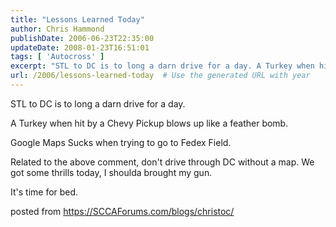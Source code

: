 ```yaml
---
title: "Lessons Learned Today"
author: Chris Hammond
publishDate: 2006-06-23T22:35:00
updateDate: 2008-01-23T16:51:01
tags: [ 'Autocross' ]
excerpt: "STL to DC is to long a darn drive for a day. A Turkey when hit by a Chevy Pickup blows up like a feather bomb. Google Maps Sucks when trying to go to Fedex Field. Related to the above comment, don't drive through DC without a map. We got some thrills today, I shoulda brought my gun. It's time for bed. posted from..."
url: /2006/lessons-learned-today  # Use the generated URL with year
---
```

<P>STL to DC is to long a darn drive for a day.</P> <P>A Turkey when hit by a Chevy Pickup blows up like a feather bomb.</P> <P>Google Maps Sucks when trying to go to Fedex Field.</P> <P>Related to the above comment, don't drive through DC without a map. We got some thrills today, I shoulda brought my gun.</P> <P>It's time for bed.</P> posted from <a href="https://SCCAForums.com/blogs/christoc/">https://SCCAForums.com/blogs/christoc/</a>
